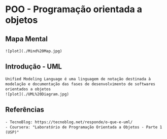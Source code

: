 # POO - Programação orientada a objetos
## Mapa Mental
    ![plot](./Mind%20Map.jpg)

## Introdução - UML
    Unified Modeling Language é uma linguagem de notação destinada à modelação e documentação das fases de desenvolvimento de softwares orientados a objetos
    ![plot](./UML%20Diagram.jpg)

## Referências
    - TecnoBlog: https://tecnoblog.net/responde/o-que-e-uml/
    - Coursera: "Laboratório de Programação Orientada a Objetos - Parte 1 (USP)"
